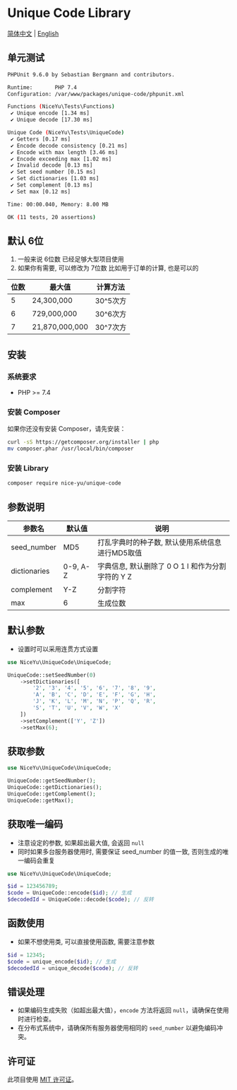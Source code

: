 # Unique Code Library

[简体中文](README.zh-CN.md) | [English](README.md)

## 单元测试

```sh
PHPUnit 9.6.0 by Sebastian Bergmann and contributors.

Runtime:       PHP 7.4
Configuration: /var/www/packages/unique-code/phpunit.xml

Functions (NiceYu\Tests\Functions)
 ✔ Unique encode [1.34 ms]
 ✔ Unique decode [17.30 ms]

Unique Code (NiceYu\Tests\UniqueCode)
 ✔ Getters [0.17 ms]
 ✔ Encode decode consistency [0.21 ms]
 ✔ Encode with max length [3.46 ms]
 ✔ Encode exceeding max [1.02 ms]
 ✔ Invalid decode [0.13 ms]
 ✔ Set seed number [0.15 ms]
 ✔ Set dictionaries [1.03 ms]
 ✔ Set complement [0.13 ms]
 ✔ Set max [0.12 ms]

Time: 00:00.040, Memory: 8.00 MB

OK (11 tests, 20 assertions)
```

## 默认 6位

1. 一般来说 6位数 已经足够大型项目使用
2. 如果你有需要, 可以修改为 7位数 比如用于订单的计算, 也是可以的

| 位数 | 最大值            | 计算方法   |
|----|----------------|--------|
| 5  | 24,300,000     | 30^5次方 |
| 6  | 729,000,000    | 30^6次方 |
| 7  | 21,870,000,000 | 30^7次方 |

## 安装

### 系统要求
- PHP >= 7.4

### 安装 Composer

如果你还没有安装 Composer，请先安装：
```sh
curl -sS https://getcomposer.org/installer | php
mv composer.phar /usr/local/bin/composer
```

### 安装 Library

```sh
composer require nice-yu/unique-code
```

## 参数说明

| 参数名          | 默认值      | 说明                               |
|--------------|----------|----------------------------------|
| seed_number  | MD5      | 打乱字典时的种子数, 默认使用系统信息进行MD5取值       |
| dictionaries | 0-9, A-Z | 字典信息, 默认删除了 0 O 1 I 和作为分割字符的 Y Z |
| complement   | Y-Z      | 分割字符                             |
| max          | 6        | 生成位数                             |

## 默认参数

- 设置时可以采用连贯方式设置

```php
use NiceYu\UniqueCode\UniqueCode;

UniqueCode::setSeedNumber(0)
    ->setDictionaries([
        '2', '3', '4', '5', '6', '7', '8', '9',
        'A', 'B', 'C', 'D', 'E', 'F', 'G', 'H',
        'J', 'K', 'L', 'M', 'N', 'P', 'Q', 'R',
        'S', 'T', 'U', 'V', 'W', 'X'
    ])
    ->setComplement(['Y', 'Z'])
    ->setMax(6);
```

## 获取参数

```php
use NiceYu\UniqueCode\UniqueCode;

UniqueCode::getSeedNumber();
UniqueCode::getDictionaries();
UniqueCode::getComplement();
UniqueCode::getMax();
```

## 获取唯一编码

- 注意设定的参数, 如果超出最大值, 会返回 `null`
- 同时如果多台服务器使用时, 需要保证 seed_number 的值一致, 否则生成的唯一编码会重复

```php
use NiceYu\UniqueCode\UniqueCode;

$id = 123456789;
$code = UniqueCode::encode($id); // 生成
$decodedId = UniqueCode::decode($code); // 反转
```

## 函数使用

- 如果不想使用类, 可以直接使用函数, 需要注意参数

```php
$id = 12345;
$code = unique_encode($id); // 生成
$decodedId = unique_decode($code); // 反转
```

## 错误处理

- 如果编码生成失败（如超出最大值），`encode` 方法将返回 `null`，请确保在使用时进行检查。
- 在分布式系统中，请确保所有服务器使用相同的 `seed_number` 以避免编码冲突。


## 许可证

此项目使用 [MIT 许可证](LICENSE)。